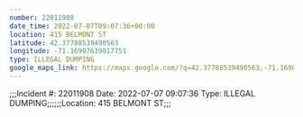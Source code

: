 ```yaml
---
number: 22011908
date_time: 2022-07-07T09:07:36+00:00
location: 415 BELMONT ST
latitude: 42.37788539490563
longitude: -71.16907639017751
type: ILLEGAL DUMPING
google_maps_link: https://maps.google.com/?q=42.37788539490563,-71.16907639017751
---
```


;;;Incident #: 22011908  Date: 2022-07-07 09:07:36   Type: ILLEGAL DUMPING;;;;;;Location: 415 BELMONT ST;;;
